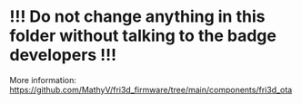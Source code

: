 # !!! Do not change anything in this folder without talking to the badge developers !!!

More information:
https://github.com/MathyV/fri3d_firmware/tree/main/components/fri3d_ota

